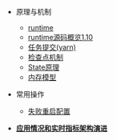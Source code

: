 - 原理与机制

  - [runtime](Flink/runtime-executionAnalysis.md)
  - [runtime源码概览1.10](Flink/runtime-source1.10.md)
  - [任务提交(yarn)](Flink/client-yarn-submitJob.md)
  - [检查点机制](Flink/checkpoint.md)
  - [State原理](Flink/State原理.md)
  - [内存模型](Flink/memory.md)
  
- 常用操作

  - [失败重启配置](Flink/restart.md)

- [**应用情况和实时指标架构演进**](Flink/Flink-share.md)